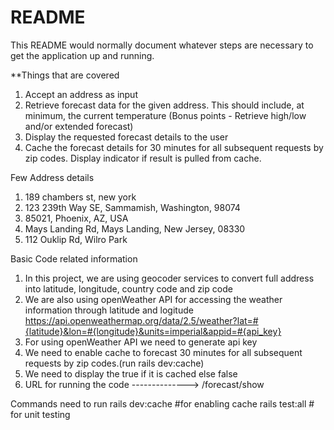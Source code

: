 # README

This README would normally document whatever steps are necessary to get the
application up and running.

**Things that are covered

1. Accept an address as input
2. Retrieve forecast data for the given address. This should include, at minimum, the current temperature (Bonus points - Retrieve high/low and/or extended forecast)
3. Display the requested forecast details to the user
4. Cache the forecast details for 30 minutes for all subsequent requests by zip codes. Display indicator if result is pulled from cache.

Few Address details
1. 189 chambers st, new york
2. 123 239th Way SE, Sammamish, Washington, 98074
3. 85021, Phoenix, AZ, USA
4. Mays Landing Rd, Mays Landing, New Jersey, 08330
5. 112 Ouklip Rd, Wilro Park

Basic Code related information
1. In this project, we are using geocoder services to convert full address into latitude, longitude, country code and zip code
2. We are also using openWeather API for accessing the weather information through latitude and logitude
    https://api.openweathermap.org/data/2.5/weather?lat=#{latitude}&lon=#{longitude}&units=imperial&appid=#{api_key}
3. For using openWeather API we need to generate api key
3. We need to enable cache to forecast 30 minutes for all subsequent requests by zip codes.(run rails dev:cache)
4. We need to display the true if it is cached else false
5. URL for running the code -------------->  /forecast/show

Commands need to run
rails dev:cache #for enabling cache
rails test:all # for unit testing




